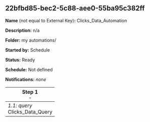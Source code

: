 ## 22bfbd85-bec2-5c88-aee0-55ba95c382ff

**Name** (not equal to External Key)**:** Clicks_Data_Automation

**Description:** n/a

**Folder:** my automations/

**Started by:** Schedule

**Status:** Ready

**Schedule:** Not defined

**Notifications:** _none_


| Step 1<br>_<small>-</small>_ |
| --- |
| _1.1: query_<br>Clicks_Data_Query |
